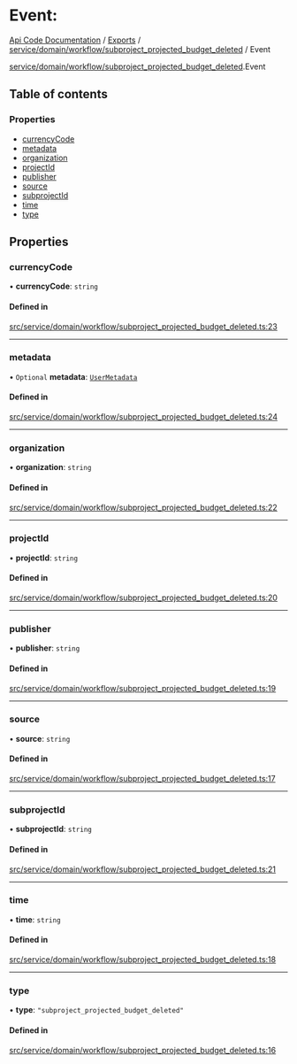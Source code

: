 # Event: 
 
[Api Code Documentation](../README.md) / [Exports](../modules.md) / [service/domain/workflow/subproject\_projected\_budget\_deleted](../modules/service_domain_workflow_subproject_projected_budget_deleted.md) / Event

[service/domain/workflow/subproject\_projected\_budget\_deleted](../modules/service_domain_workflow_subproject_projected_budget_deleted.md).Event

## Table of contents

### Properties

- [currencyCode](service_domain_workflow_subproject_projected_budget_deleted.Event.md#currencycode)
- [metadata](service_domain_workflow_subproject_projected_budget_deleted.Event.md#metadata)
- [organization](service_domain_workflow_subproject_projected_budget_deleted.Event.md#organization)
- [projectId](service_domain_workflow_subproject_projected_budget_deleted.Event.md#projectid)
- [publisher](service_domain_workflow_subproject_projected_budget_deleted.Event.md#publisher)
- [source](service_domain_workflow_subproject_projected_budget_deleted.Event.md#source)
- [subprojectId](service_domain_workflow_subproject_projected_budget_deleted.Event.md#subprojectid)
- [time](service_domain_workflow_subproject_projected_budget_deleted.Event.md#time)
- [type](service_domain_workflow_subproject_projected_budget_deleted.Event.md#type)

## Properties

### currencyCode

• **currencyCode**: `string`

#### Defined in

[src/service/domain/workflow/subproject_projected_budget_deleted.ts:23](https://github.com/openkfw/TruBudget/blob/e3c318d/api/src/service/domain/workflow/subproject_projected_budget_deleted.ts#L23)

___

### metadata

• `Optional` **metadata**: [`UserMetadata`](../modules/service_domain_metadata.md#usermetadata)

#### Defined in

[src/service/domain/workflow/subproject_projected_budget_deleted.ts:24](https://github.com/openkfw/TruBudget/blob/e3c318d/api/src/service/domain/workflow/subproject_projected_budget_deleted.ts#L24)

___

### organization

• **organization**: `string`

#### Defined in

[src/service/domain/workflow/subproject_projected_budget_deleted.ts:22](https://github.com/openkfw/TruBudget/blob/e3c318d/api/src/service/domain/workflow/subproject_projected_budget_deleted.ts#L22)

___

### projectId

• **projectId**: `string`

#### Defined in

[src/service/domain/workflow/subproject_projected_budget_deleted.ts:20](https://github.com/openkfw/TruBudget/blob/e3c318d/api/src/service/domain/workflow/subproject_projected_budget_deleted.ts#L20)

___

### publisher

• **publisher**: `string`

#### Defined in

[src/service/domain/workflow/subproject_projected_budget_deleted.ts:19](https://github.com/openkfw/TruBudget/blob/e3c318d/api/src/service/domain/workflow/subproject_projected_budget_deleted.ts#L19)

___

### source

• **source**: `string`

#### Defined in

[src/service/domain/workflow/subproject_projected_budget_deleted.ts:17](https://github.com/openkfw/TruBudget/blob/e3c318d/api/src/service/domain/workflow/subproject_projected_budget_deleted.ts#L17)

___

### subprojectId

• **subprojectId**: `string`

#### Defined in

[src/service/domain/workflow/subproject_projected_budget_deleted.ts:21](https://github.com/openkfw/TruBudget/blob/e3c318d/api/src/service/domain/workflow/subproject_projected_budget_deleted.ts#L21)

___

### time

• **time**: `string`

#### Defined in

[src/service/domain/workflow/subproject_projected_budget_deleted.ts:18](https://github.com/openkfw/TruBudget/blob/e3c318d/api/src/service/domain/workflow/subproject_projected_budget_deleted.ts#L18)

___

### type

• **type**: ``"subproject_projected_budget_deleted"``

#### Defined in

[src/service/domain/workflow/subproject_projected_budget_deleted.ts:16](https://github.com/openkfw/TruBudget/blob/e3c318d/api/src/service/domain/workflow/subproject_projected_budget_deleted.ts#L16)
